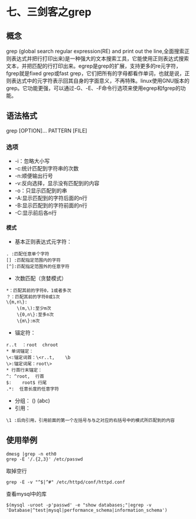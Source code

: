 # 七、三剑客之grep

## 概念

grep (global search regular expression(RE) and print out the line,全面搜索正则表达式并把行打印出来)是一种强大的文本搜索工具，它能使用正则表达式搜索文本，并把匹配的行打印出来。egrep是grep的扩展，支持更多的re元字符， fgrep就是fixed grep或fast grep，它们把所有的字母都看作单词，也就是说，正则表达式中的元字符表示回其自身的字面意义，不再特殊。linux使用GNU版本的grep。它功能更强，可以通过-G、-E、-F命令行选项来使用egrep和fgrep的功能。

## 语法格式

grep [OPTION]... PATTERN [FILE]

###  选项

* -i：忽略大小写
* -c:统计匹配到字符串的次数
* -n:顺便输出行号
* -v:反向选择，显示没有匹配到的内容
* -o：只显示匹配到的串
* -A:显示匹配到的字符后面的n行
* -B:显示匹配到的字符前面的n行
* -C:显示前后各n行

#### 模式

* 基本正则表达式元字符：

```
. :匹配任意单个字符
[] :匹配指定范围内的字符
[^]:匹配指定范围外的任意字符
```

* 次数匹配（贪婪模式）

```
*：匹配其前的字符0，1或者多次
？：匹配其前的字符0或1次
\{m,n\}:
    \(m,\):至少m次
    \{0,n\}:至多n次
    \{m\}:m次
```

* 锚定符：

```
r..t  ：root  chroot
* 单词锚定：
\<:锚定词首：\<r..t,    \b
\>:锚定词尾：root\>
* 行首行末锚定：
^: ^root,  行首
$:    root$ 行尾
.*:  任意长度的任意字符
```

* 分组：
\(\)
\(abc\)
* 引用：

```
\1 :后向引用，引用前面的第一个左括号与与之对应的右括号中的模式所匹配到的内容

```

## 使用举例

```
dmesg |grep -n eth0
grep -E '/.{2,3}' /etc/passwd
```

取掉空行

```
grep -E -v "^$|^#" /etc/httpd/conf/httpd.conf
```

查看mysql中的库

```
$(mysql -uroot -p'passwd' -e "show databases;"|egrep -v 'Database|^test|mysql|performance_schema|information_schema')
```